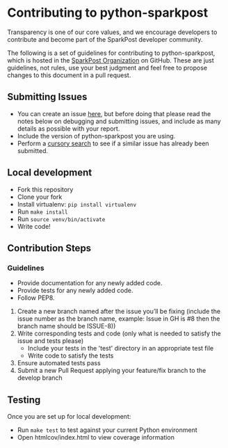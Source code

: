 # Contributing to python-sparkpost

Transparency is one of our core values, and we encourage developers to contribute and become part of the SparkPost developer community.

The following is a set of guidelines for contributing to python-sparkpost,
which is hosted in the [SparkPost Organization](https://github.com/sparkpost) on GitHub.
These are just guidelines, not rules, use your best judgment and feel free to
propose changes to this document in a pull request.

## Submitting Issues

* You can create an issue [here](https://github.com/sparkpost/python-sparkpost/issues/new), but
  before doing that please read the notes below on debugging and submitting issues,
  and include as many details as possible with your report.
* Include the version of python-sparkpost you are using.
* Perform a [cursory search](https://github.com/issues?utf8=%E2%9C%93&q=is%3Aissue+user%3Asparkpost+repo%3Apython-sparkpost)
  to see if a similar issue has already been submitted.

## Local development

* Fork this repository
* Clone your fork
* Install virtualenv: ``pip install virtualenv``
* Run ``make install``
* Run ``source venv/bin/activate``
* Write code!

## Contribution Steps

### Guidelines

- Provide documentation for any newly added code.
- Provide tests for any newly added code.
- Follow PEP8.

1. Create a new branch named after the issue you’ll be fixing (include the issue number as the branch name, example: Issue in GH is #8 then the branch name should be ISSUE-8)) 
2. Write corresponding tests and code (only what is needed to satisfy the issue and tests please)
    * Include your tests in the 'test' directory in an appropriate test file
    * Write code to satisfy the tests
3. Ensure automated tests pass
4. Submit a new Pull Request applying your feature/fix branch to the develop branch

## Testing

Once you are set up for local development:

* Run ``make test`` to test against your current Python environment
* Open htmlcov/index.html to view coverage information
